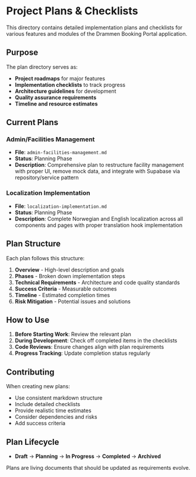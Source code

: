# Project Plans & Checklists

This directory contains detailed implementation plans and checklists for various features and modules of the Drammen Booking Portal application.

## Purpose

The plan directory serves as:
- **Project roadmaps** for major features
- **Implementation checklists** to track progress
- **Architecture guidelines** for development
- **Quality assurance requirements**
- **Timeline and resource estimates**

## Current Plans

### Admin/Facilities Management
- **File**: `admin-facilities-management.md`
- **Status**: Planning Phase
- **Description**: Comprehensive plan to restructure facility management with proper UI, remove mock data, and integrate with Supabase via repository/service pattern

### Localization Implementation
- **File**: `localization-implementation.md`
- **Status**: Planning Phase
- **Description**: Complete Norwegian and English localization across all components and pages with proper translation hook implementation

## Plan Structure

Each plan follows this structure:

1. **Overview** - High-level description and goals
2. **Phases** - Broken down implementation steps
3. **Technical Requirements** - Architecture and code quality standards
4. **Success Criteria** - Measurable outcomes
5. **Timeline** - Estimated completion times
6. **Risk Mitigation** - Potential issues and solutions

## How to Use

1. **Before Starting Work**: Review the relevant plan
2. **During Development**: Check off completed items in the checklists
3. **Code Reviews**: Ensure changes align with plan requirements
4. **Progress Tracking**: Update completion status regularly

## Contributing

When creating new plans:
- Use consistent markdown structure
- Include detailed checklists
- Provide realistic time estimates
- Consider dependencies and risks
- Add success criteria

## Plan Lifecycle

- **Draft** → **Planning** → **In Progress** → **Completed** → **Archived**

Plans are living documents that should be updated as requirements evolve. 